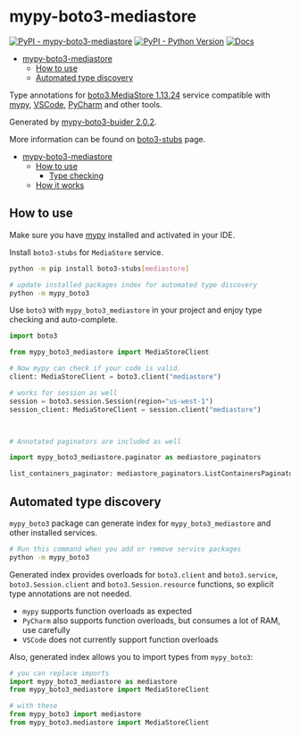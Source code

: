 # mypy-boto3-mediastore

[![PyPI - mypy-boto3-mediastore](https://img.shields.io/pypi/v/mypy-boto3-mediastore.svg?color=blue)](https://pypi.org/project/mypy-boto3-mediastore)
[![PyPI - Python Version](https://img.shields.io/pypi/pyversions/mypy-boto3-mediastore.svg?color=blue)](https://pypi.org/project/mypy-boto3-mediastore)
[![Docs](https://img.shields.io/readthedocs/mypy-boto3-builder.svg?color=blue)](https://mypy-boto3-builder.readthedocs.io/)

- [mypy-boto3-mediastore](#mypy-boto3-mediastore)
  - [How to use](#how-to-use)
  - [Automated type discovery](#automated-type-discovery)


Type annotations for
[boto3.MediaStore 1.13.24](https://boto3.amazonaws.com/v1/documentation/api/1.13.24/reference/services/mediastore.html#MediaStore) service
compatible with [mypy](https://github.com/python/mypy), [VSCode](https://code.visualstudio.com/),
[PyCharm](https://www.jetbrains.com/pycharm/) and other tools.

Generated by [mypy-boto3-buider 2.0.2](https://github.com/vemel/mypy_boto3_builder).

More information can be found on [boto3-stubs](https://pypi.org/project/boto3-stubs/) page.

- [mypy-boto3-mediastore](#mypy-boto3-mediastore)
  - [How to use](#how-to-use)
    - [Type checking](#type-checking)
  - [How it works](#how-it-works)

## How to use

Make sure you have [mypy](https://github.com/python/mypy) installed and activated in your IDE.

Install `boto3-stubs` for `MediaStore` service.

```bash
python -m pip install boto3-stubs[mediastore]

# update installed packages index for automated type discovery
python -m mypy_boto3
```

Use `boto3` with `mypy_boto3_mediastore` in your project and enjoy type checking and auto-complete.

```python
import boto3

from mypy_boto3_mediastore import MediaStoreClient

# Now mypy can check if your code is valid.
client: MediaStoreClient = boto3.client("mediastore")

# works for session as well
session = boto3.session.Session(region="us-west-1")
session_client: MediaStoreClient = session.client("mediastore")



# Annotated paginators are included as well

import mypy_boto3_mediastore.paginator as mediastore_paginators

list_containers_paginator: mediastore_paginators.ListContainersPaginator = client.get_paginator("list_containers")
```

## Automated type discovery

`mypy_boto3` package can generate index for `mypy_boto3_mediastore` and other installed services.

```bash
# Run this command when you add or remove service packages
python -m mypy_boto3
```

Generated index provides overloads for `boto3.client` and `boto3.service`,
`boto3.Session.client` and `boto3.Session.resource` functions,
so explicit type annotations are not needed.

- `mypy` supports function overloads as expected
- `PyCharm` also supports function overloads, but consumes a lot of RAM, use carefully
- `VSCode` does not currently support function overloads

Also, generated index allows you to import types from `mypy_boto3`:

```python
# you can replace imports
import mypy_boto3_mediastore as mediastore
from mypy_boto3_mediastore import MediaStoreClient

# with these
from mypy_boto3 import mediastore
from mypy_boto3.mediastore import MediaStoreClient
```